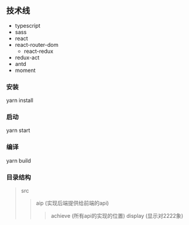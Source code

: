 ## 技术线
  * typescript
  * sass
  * react
  * react-router-dom
    * react-redux
  * redux-act
  * antd
  * moment

### 安装
yarn install

### 启动
yarn start

### 编译
yarn build

### 目录结构
>src
>>aip (实现后端提供给前端的api)
>>>achieve (所有api的实现的位置)
>>>display (显示对2222象)